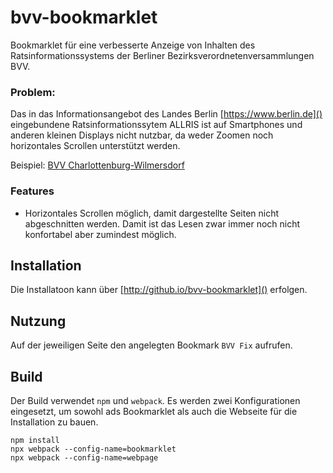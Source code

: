 # bvv-bookmarklet
Bookmarklet für eine verbesserte Anzeige von Inhalten des Ratsinformationssystems der Berliner Bezirksverordnetenversammlungen BVV.

### Problem:
Das in das Informationsangebot des Landes Berlin [https://www.berlin.de]() eingebundene Ratsinformationssytem ALLRIS ist auf Smartphones und anderen kleinen Displays nicht nutzbar, da weder Zoomen noch horizontales Scrollen unterstützt werden.

Beispiel: [BVV Charlottenburg-Wilmersdorf](https://www.berlin.de/ba-charlottenburg-wilmersdorf/politik/bezirksverordnetenversammlung/online/si010.asp)

### Features
* Horizontales Scrollen möglich, damit dargestellte Seiten nicht abgeschnitten werden. Damit ist das Lesen zwar immer noch nicht konfortabel aber zumindest möglich.

## Installation

Die Installatoon kann über [http://github.io/bvv-bookmarklet]() erfolgen.

## Nutzung

Auf der jeweiligen Seite den angelegten Bookmark ```BVV Fix``` aufrufen.

## Build

Der Build verwendet ```npm``` und ```webpack```. Es werden zwei Konfigurationen eingesetzt, um sowohl ads Bookmarklet als auch die Webseite für die Installation zu bauen. 

```
npm install
npx webpack --config-name=bookmarklet
npx webpack --config-name=webpage
```
